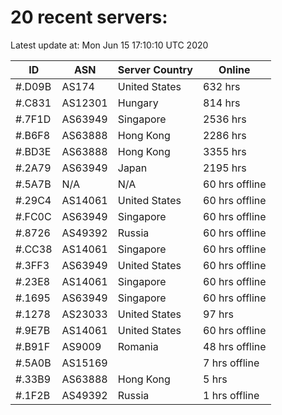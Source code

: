 # 20 recent servers:

Latest update at: Mon Jun 15 17:10:10 UTC 2020

| ID | ASN | Server Country | Online |
| -- | --- | -------------- | ------ |
| #.D09B | AS174 | United States | 632 hrs |
| #.C831 | AS12301 | Hungary | 814 hrs |
| #.7F1D | AS63949 | Singapore | 2536 hrs |
| #.B6F8 | AS63888 | Hong Kong | 2286 hrs |
| #.BD3E | AS63888 | Hong Kong | 3355 hrs |
| #.2A79 | AS63949 | Japan | 2195 hrs |
| #.5A7B | N/A | N/A | 60 hrs offline |
| #.29C4 | AS14061 | United States | 60 hrs offline |
| #.FC0C | AS63949 | Singapore | 60 hrs offline |
| #.8726 | AS49392 | Russia | 60 hrs offline |
| #.CC38 | AS14061 | Singapore | 60 hrs offline |
| #.3FF3 | AS63949 | United States | 60 hrs offline |
| #.23E8 | AS14061 | Singapore | 60 hrs offline |
| #.1695 | AS63949 | Singapore | 60 hrs offline |
| #.1278 | AS23033 | United States | 97 hrs |
| #.9E7B | AS14061 | United States | 60 hrs offline |
| #.B91F | AS9009 | Romania | 48 hrs offline |
| #.5A0B | AS15169 |  | 7 hrs offline |
| #.33B9 | AS63888 | Hong Kong | 5 hrs |
| #.1F2B | AS49392 | Russia | 1 hrs offline |

